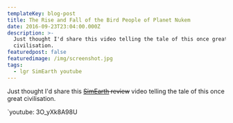 ```yaml
---
templateKey: blog-post
title: The Rise and Fall of the Bird People of Planet Nukem
date: 2016-09-23T23:04:00.000Z
description: >-
  Just thought I'd share this video telling the tale of this once great
  civilisation.
featuredpost: false
featuredimage: /img/screenshot.jpg
tags:
  - lgr SimEarth youtube
---
```

Just thought I'd share this ~~[SimEarth](https://en.wikipedia.org/wiki/SimEarth) review~~ video telling the tale of this once great civilisation.

`youtube: 3O_yXk8A98U
